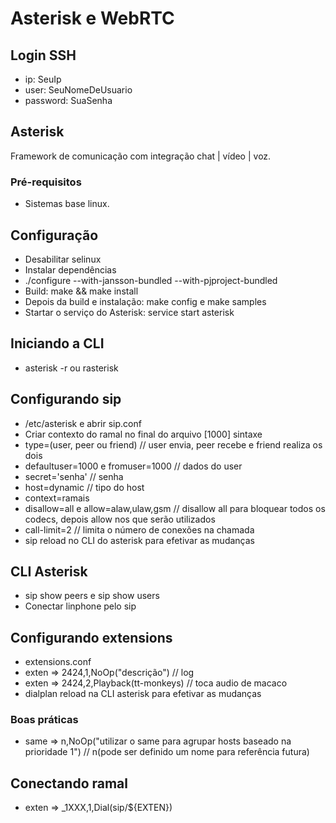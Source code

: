 # Asterisk e WebRTC

## Login SSH

- ip: SeuIp
- user: SeuNomeDeUsuario
- password: SuaSenha

## Asterisk

Framework de comunicação com integração chat | vídeo | voz.

### Pré-requisitos

- Sistemas base linux.

## Configuração

- Desabilitar selinux
- Instalar dependências
- ./configure --with-jansson-bundled --with-pjproject-bundled
- Build: make && make install
- Depois da build e instalação: make config e make samples
- Startar o serviço do Asterisk: service start asterisk

## Iniciando a CLI

- asterisk -r ou rasterisk

## Configurando sip

- /etc/asterisk e abrir sip.conf
- Criar contexto do ramal no final do arquivo \[1000] sintaxe
- type=(user, peer ou friend) // user envia, peer recebe e friend realiza os dois
- defaultuser=1000 e fromuser=1000 // dados do user
- secret='senha' // senha
- host=dynamic // tipo do host
- context=ramais
- disallow=all e allow=alaw,ulaw,gsm // disallow all para bloquear todos os codecs, depois allow nos que serão utilizados
- call-limit=2 // limita o número de conexões na chamada
- sip reload no CLI do asterisk para efetivar as mudanças

## CLI Asterisk

- sip show peers e sip show users
- Conectar linphone pelo sip

## Configurando extensions

- extensions.conf
- exten => 2424,1,NoOp("descrição") // log
- exten => 2424,2,Playback(tt-monkeys) // toca audio de macaco
- dialplan reload na CLI asterisk para efetivar as mudanças

### Boas práticas

- same => n,NoOp("utilizar o same para agrupar hosts baseado na prioridade 1") // n(pode ser definido um nome para referência futura)

## Conectando ramal

- exten => \_1XXX,1,Dial(sip/${EXTEN})
